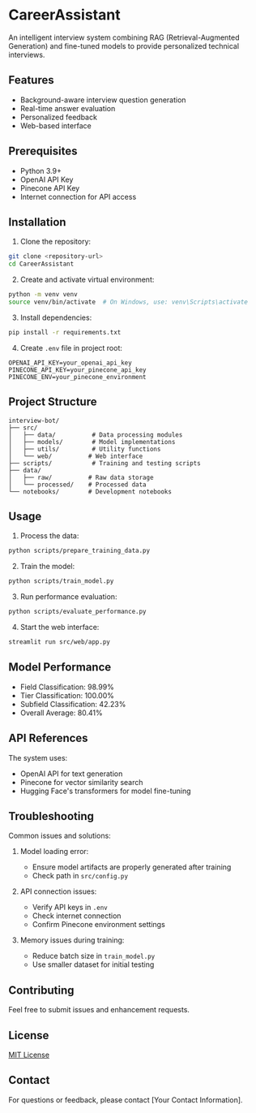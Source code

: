# CareerAssistant

An intelligent interview system combining RAG (Retrieval-Augmented Generation) and fine-tuned models to provide personalized technical interviews.

## Features

- Background-aware interview question generation
- Real-time answer evaluation
- Personalized feedback
- Web-based interface

## Prerequisites

- Python 3.9+
- OpenAI API Key
- Pinecone API Key
- Internet connection for API access

## Installation

1. Clone the repository:

```bash
git clone <repository-url>
cd CareerAssistant
```

2. Create and activate virtual environment:

```bash
python -m venv venv
source venv/bin/activate  # On Windows, use: venv\Scripts\activate
```

3. Install dependencies:

```bash
pip install -r requirements.txt
```

4. Create `.env` file in project root:

```plaintext
OPENAI_API_KEY=your_openai_api_key
PINECONE_API_KEY=your_pinecone_api_key
PINECONE_ENV=your_pinecone_environment
```

## Project Structure

```
interview-bot/
├── src/
│   ├── data/          # Data processing modules
│   ├── models/        # Model implementations
│   ├── utils/         # Utility functions
│   └── web/          # Web interface
├── scripts/           # Training and testing scripts
├── data/
│   ├── raw/          # Raw data storage
│   └── processed/    # Processed data
└── notebooks/        # Development notebooks
```

## Usage

1. Process the data:

```bash
python scripts/prepare_training_data.py
```

2. Train the model:

```bash
python scripts/train_model.py
```

3. Run performance evaluation:

```bash
python scripts/evaluate_performance.py
```

4. Start the web interface:

```bash
streamlit run src/web/app.py
```

## Model Performance

- Field Classification: 98.99%
- Tier Classification: 100.00%
- Subfield Classification: 42.23%
- Overall Average: 80.41%

## API References

The system uses:

- OpenAI API for text generation
- Pinecone for vector similarity search
- Hugging Face's transformers for model fine-tuning

## Troubleshooting

Common issues and solutions:

1. Model loading error:

   - Ensure model artifacts are properly generated after training
   - Check path in `src/config.py`

2. API connection issues:

   - Verify API keys in `.env`
   - Check internet connection
   - Confirm Pinecone environment settings

3. Memory issues during training:
   - Reduce batch size in `train_model.py`
   - Use smaller dataset for initial testing

## Contributing

Feel free to submit issues and enhancement requests.

## License

[MIT License](LICENSE)

## Contact

For questions or feedback, please contact [Your Contact Information].
